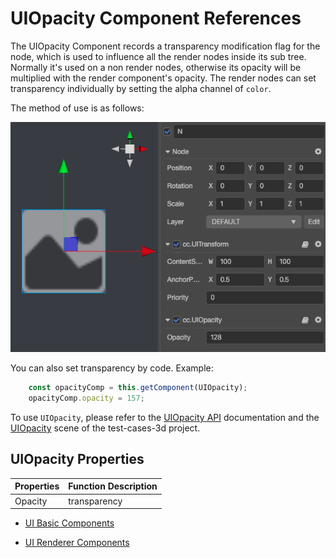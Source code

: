 # UIOpacity Component References

The UIOpacity Component records a transparency modification flag for the node, which is used to influence all the render nodes inside its sub tree. Normally it's used on a non render nodes, otherwise its opacity will be multiplied with the render component's opacity. The render nodes can set transparency individually by setting the alpha channel of `color`.

The method of use is as follows:

![ui-opacity](uiopacity/ui-opacity.png)

You can also set transparency by code. Example:

```ts
    const opacityComp = this.getComponent(UIOpacity);
    opacityComp.opacity = 157;
```

To use `UIOpacity`, please refer to the [UIOpacity API](https://docs.cocos.com/creator3d/api/en/classes/ui.uiopacity.html) documentation and the [UIOpacity](https://github.com/cocos-creator/test-cases-3d/tree/master/assets/cases/ui/other/opacity) scene of the test-cases-3d project.

## UIOpacity Properties

| Properties | Function Description |
| -------- | ----------- |
| Opacity        | transparency |

- [UI Basic Components](base-component.md)

- [UI Renderer Components](render-component.md)
